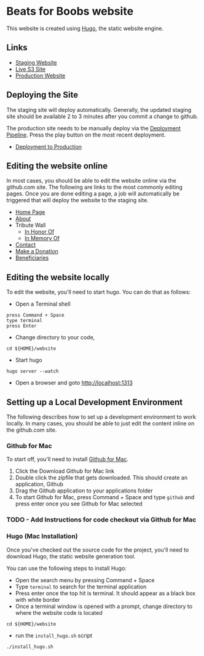 Beats for Boobs website
=======================

This website is created using [Hugo](http://gohugo.io), the static website engine.

## Links

* [Staging Website](http://beatsforboobs-staging.s3-website-us-east-1.amazonaws.com/)
* [Live S3 Site](beatsforboobs-production.s3-website-us-east-1.amazonaws.com)
* [Production Website](http://beatsforboobs.org)

## Deploying the Site

The staging site will deploy automatically.  Generally, the updated staging site should be available 2 to 3 minutes after you commit a change to github.  

The production site needs to be manually deploy via the [Deployment Pipeline](https://snap-ci.com/beatsforboobs/website/branch/master).  Press the play button on the most recent deployment.

* [Deployment to Production](https://snap-ci.com/beatsforboobs/website/branch/master)

## Editing the website online

In most cases, you should be able to edit the website online via the github.com site.  The following are links to the most commonly editing pages.  Once you are done editing a page, a job will automatically be triggered that will deploy the website to the staging site.

* [Home Page](https://github.com/beatsforboobs/website/blob/master/layouts/index.html)
* [About](https://github.com/beatsforboobs/website/blob/master/content/content/about-us.md)
* Tribute Wall
	* [In Honor Of](https://github.com/beatsforboobs/website/blob/master/data/in-honor-of.txt)
	* [In Memory Of](https://github.com/beatsforboobs/website/blob/master/data/in-memory-of.txt)
* [Contact](https://github.com/beatsforboobs/website/blob/master/content/contact.md)
* [Make a Donation](https://github.com/beatsforboobs/website/blob/master/content/content/make-donation.md)
* [Beneficiaries](https://github.com/beatsforboobs/website/blob/master/content/content/2014-san-francisco-beneficiaries.md)

## Editing the website locally

To edit the website, you'll need to start hugo.  You can do that as follows:

* Open a Terminal shell

```
press Command + Space
type terminal
press Enter
```

* Change directory to your code, 

```
cd ${HOME}/website
```
	
* Start hugo

```
hugo server --watch
```

* Open a browser and goto [http://localhost:1313](http://localhost:1313)

## Setting up a Local Development Environment

The following describes how to set up a development environment to work locally.  In many cases, you should be able to just edit the content inline on the github.com site.

### Github for Mac

To start off, you'll need to install [Github for Mac](https://mac.github.com/).  

1. Click the Download Github for Mac link
2. Double click the zipfile that gets downloaded.  This should create an application, Github
3. Drag the Github application to your applications folder
4. To start Github for Mac, press Command + Space and type ```github``` and press enter once
   you see Github for Mac selected

### TODO - Add Instructions for code checkout via Github for Mac

### Hugo (Mac Installation)

Once you've checked out the source code for the project, you'll need to download Hugo, 
the static website generation tool.

You can use the following steps to install Hugo:

* Open the search menu by pressing Command + Space
* Type ```terminal``` to search for the terminal application
* Press enter once the top hit is terminal.  It should appear as a black box with white border
* Once a terminal window is opened with a prompt, change directory to where the website code
   is located

```
cd ${HOME}/website
```

* run the ```install_hugo.sh``` script

```
./install_hugo.sh
```


